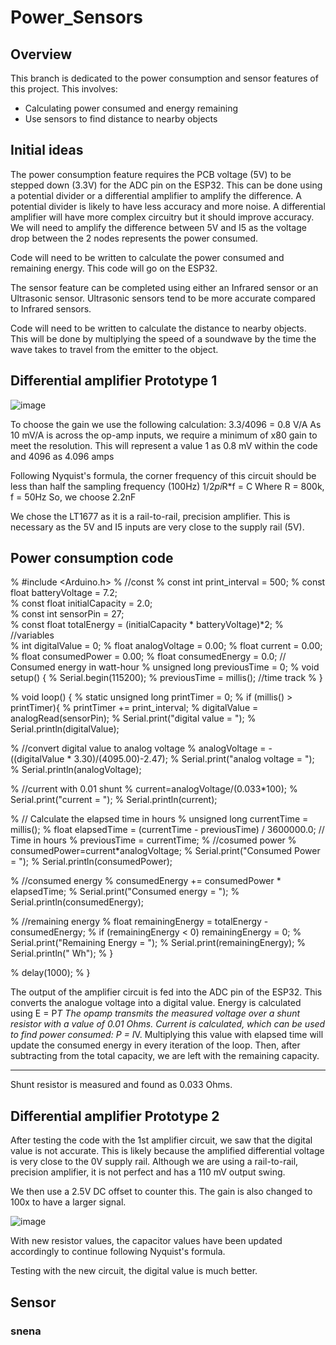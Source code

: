 
# Power_Sensors

  

## Overview

  

This branch is dedicated to the power consumption and sensor features of this project. This involves:

  

- Calculating power consumed and energy remaining
- Use sensors to find distance to nearby objects

  


## Initial ideas

The power consumption feature requires the PCB voltage (5V) to be stepped down (3.3V) for the ADC pin on the ESP32.
This can be done using a potential divider or a differential amplifier to amplify the difference.
A potential divider is likely to have less accuracy and more noise.
A differential amplifier will have more complex circuitry but it should improve accuracy.
We will need to amplify the difference between 5V and I5 as the voltage drop between the 2 nodes represents the power consumed.

Code will need to be written to calculate the power consumed and remaining energy. This code will go on the ESP32.

The sensor feature can be completed using either an Infrared sensor or an Ultrasonic sensor.
Ultrasonic sensors tend to be more accurate compared to Infrared sensors.

Code will need to be written to calculate the distance to nearby objects.
This will be done by multiplying the speed of a soundwave by the time the wave takes to travel from the emitter to the object.


## Differential amplifier Prototype 1

![image](https://github.com/mxwlc/ee2project-2024-robot-power/assets/54540123/3457c768-0957-4cc9-a32b-755d2e7c83f7)

To choose the gain we use the following calculation:
3.3/4096 = 0.8 V/A
As 10 mV/A is across the op-amp inputs, we require a minimum of x80 gain to meet the resolution. This will represent a value 1 as 0.8 mV within the code and 4096 as 4.096 amps

Following Nyquist's formula, the corner frequency of this circuit should be less than half the sampling frequency (100Hz)
1/2*pi*R*f = C
Where R = 800k, f = 50Hz
So, we choose 2.2nF

We chose the LT1677 as it is a rail-to-rail, precision amplifier.
This is necessary as the 5V and I5 inputs are very close to the supply rail (5V).

## Power consumption code

% #include <Arduino.h>
% //const
% const int print_interval = 500;
% const float batteryVoltage = 7.2;        
% const float initialCapacity = 2.0;    
% const int sensorPin = 27;  
% const float totalEnergy = (initialCapacity * batteryVoltage)*2;
% //variables              
% int digitalValue = 0; 
% float analogVoltage = 0.00;
% float current = 0.00;
% float consumedPower = 0.00;
% float consumedEnergy = 0.0;              // Consumed energy in watt-hour
% unsigned long previousTime = 0;
% void setup() {
%   Serial.begin(115200);
%   previousTime = millis(); //time track
% }

% void loop() {
%   static unsigned long printTimer = 0;
%   if (millis() > printTimer){
%     printTimer += print_interval;
%     digitalValue = analogRead(sensorPin);
%     Serial.print("digital value = ");
%     Serial.println(digitalValue);       

%     //convert digital value to analog voltage
%     analogVoltage = -((digitalValue * 3.30)/(4095.00)-2.47);
%     Serial.print("analog voltage = ");
%     Serial.println(analogVoltage);

%     //current with 0.01 shunt 
%     current=analogVoltage/(0.033*100);
%     Serial.print("current = ");
%     Serial.println(current);

%     // Calculate the elapsed time in hours
%     unsigned long currentTime = millis();
%     float elapsedTime = (currentTime - previousTime) / 3600000.0; // Time in hours
%     previousTime = currentTime;
%     //cosumed power
%     consumedPower=current*analogVoltage;
%     Serial.print("Consumed Power = ");
%     Serial.println(consumedPower);

%     //consumed energy
%     consumedEnergy += consumedPower * elapsedTime;
%     Serial.print("Consumed energy = ");
%     Serial.println(consumedEnergy);
    
%     //remaining energy
%     float remainingEnergy = totalEnergy - consumedEnergy;
%     if (remainingEnergy < 0) remainingEnergy = 0;
%     Serial.print("Remaining Energy = ");
%     Serial.print(remainingEnergy);
%     Serial.println(" Wh");
%   }

%   delay(1000);
% }

The output of the amplifier circuit is fed into the ADC pin of the ESP32.
This converts the analogue voltage into a digital value.
Energy is calculated using E = P*T
The opamp transmits the measured voltage over a shunt resistor with a value of 0.01 Ohms.
Current is calculated, which can be used to find power consumed: P = I*V.
Multiplying this value with elapsed time will update the consumed energy in every iteration of the loop. Then, after subtracting from the total capacity, we are left with the remaining capacity.

***
Shunt resistor is measured and found as 0.033 Ohms.



## Differential amplifier Prototype 2

After testing the code with the 1st amplifier circuit, we saw that the digital value is not accurate.
This is likely because the amplified differential voltage is very close to the 0V supply rail.
Although we are using a rail-to-rail, precision amplifier, it is not perfect and has a 110 mV output swing.

We then use a 2.5V DC offset to counter this.
The gain is also changed to 100x to have a larger signal.

![image](https://github.com/mxwlc/ee2project-2024-robot-power/assets/54540123/8ccbfa18-2f42-481c-90bb-c247a58dbc6f)

With new resistor values, the capacitor values have been updated accordingly to continue following Nyquist's formula.

Testing with the new circuit, the digital value is much better.


## Sensor

### snena
